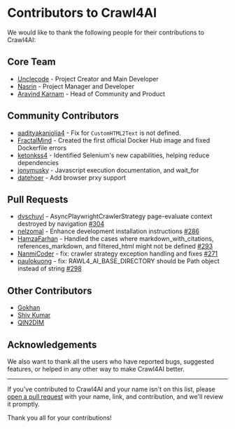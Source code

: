 # Contributors to Crawl4AI

We would like to thank the following people for their contributions to Crawl4AI:

## Core Team

- [Unclecode](https://github.com/unclecode) - Project Creator and Main Developer
- [Nasrin](https://github.com/ntohidi) - Project Manager and Developer
- [Aravind Karnam](https://github.com/aravindkarnam) - Head of Community and Product 

## Community Contributors

- [aadityakanjolia4](https://github.com/aadityakanjolia4) - Fix for `CustomHTML2Text` is not defined.
- [FractalMind](https://github.com/FractalMind) - Created the first official Docker Hub image and fixed Dockerfile errors
- [ketonkss4](https://github.com/ketonkss4) - Identified Selenium's new capabilities, helping reduce dependencies
- [jonymusky](https://github.com/jonymusky) - Javascript execution documentation, and wait_for
- [datehoer](https://github.com/datehoer) - Add browser prxy support

## Pull Requests

- [dvschuyl](https://github.com/dvschuyl) - AsyncPlaywrightCrawlerStrategy page-evaluate context destroyed by navigation [#304](https://github.com/unclecode/crawl4ai/pull/304)
- [nelzomal](https://github.com/nelzomal) - Enhance development installation instructions [#286](https://github.com/unclecode/crawl4ai/pull/286)
- [HamzaFarhan](https://github.com/HamzaFarhan) - Handled the cases where markdown_with_citations, references_markdown, and filtered_html might not be defined [#293](https://github.com/unclecode/crawl4ai/pull/293)
- [NanmiCoder](https://github.com/NanmiCoder) - fix: crawler strategy exception handling and fixes [#271](https://github.com/unclecode/crawl4ai/pull/271)
- [paulokuong](https://github.com/paulokuong) - fix: RAWL4_AI_BASE_DIRECTORY should be Path object instead of string [#298](https://github.com/unclecode/crawl4ai/pull/298)


## Other Contributors

- [Gokhan](https://github.com/gkhngyk) 
- [Shiv Kumar](https://github.com/shivkumar0757)
- [QIN2DIM](https://github.com/QIN2DIM)

## Acknowledgements

We also want to thank all the users who have reported bugs, suggested features, or helped in any other way to make Crawl4AI better.

---

If you've contributed to Crawl4AI and your name isn't on this list, please [open a pull request](https://github.com/unclecode/crawl4ai/pulls) with your name, link, and contribution, and we'll review it promptly.

Thank you all for your contributions!